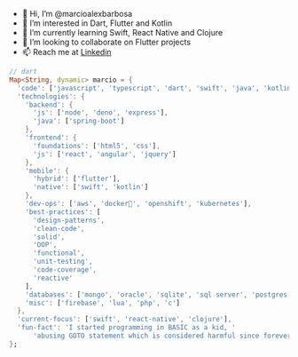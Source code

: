- 👋 Hi, I’m @marcioalexbarbosa
- 👀 I’m interested in Dart, Flutter and Kotlin
- 🌱 I’m currently learning Swift, React Native and Clojure
- 💞️ I’m looking to collaborate on Flutter projects
- 📫 Reach me at [Linkedin](https://www.linkedin.com/in/marcio-alexandre-barbosa-565139a/)

```dart
// dart
Map<String, dynamic> marcio = {
  'code': ['javascript', 'typescript', 'dart', 'swift', 'java', 'kotlin'],
  'technologies': {
    'backend': {
      'js': ['node', 'deno', 'express'],
      'java': ['spring-boot']
    },
    'frontend': {
      'foundations': ['html5', 'css'],
      'js': ['react', 'angular', 'jquery']
    },
    'mobile': {
      'hybrid': ['flutter'],
      'native': ['swift', 'kotlin']
    },
    'dev-ops': ['aws', 'docker🐳', 'openshift', 'kubernetes'],
    'best-practices': [
      'design-patterns',
      'clean-code',
      'solid',
      'OOP',
      'functional',
      'unit-testing',
      'code-coverage',
      'reactive'
    ],
    'databases': ['mongo', 'oracle', 'sqlite', 'sql server', 'postgres'],
    'misc': ['firebase', 'lua', 'php', 'c']
  },
  'current-focus': ['swift', 'react-native', 'clojure'],
  'fun-fact': 'I started programming in BASIC as a kid, '
      'abusing GOTO statement which is considered harmful since forever'
};
```
<!---
marcioalexbarbosa/marcioalexbarbosa is a ✨ special ✨ repository because its `README.md` (this file) appears on your GitHub profile.
You can click the Preview link to take a look at your changes.
--->
